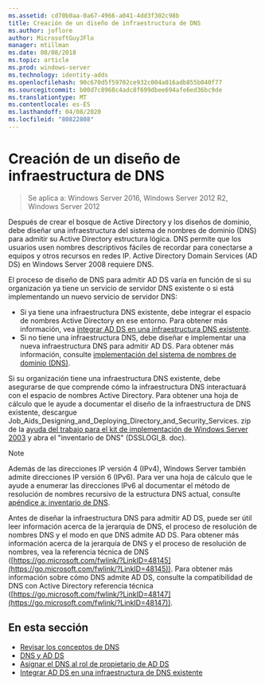 ```yaml
---
ms.assetid: cd70b0aa-0a67-4966-a041-4dd3f302c98b
title: Creación de un diseño de infraestructura de DNS
ms.author: joflore
author: MicrosoftGuyJFlo
manager: mtillman
ms.date: 08/08/2018
ms.topic: article
ms.prod: windows-server
ms.technology: identity-adds
ms.openlocfilehash: 90c670d5f59702ce932c004a016adb855b040f77
ms.sourcegitcommit: b00d7c8968c4adc8f699dbee694afe6ed36bc9de
ms.translationtype: MT
ms.contentlocale: es-ES
ms.lasthandoff: 04/08/2020
ms.locfileid: "80822808"
---
```

# <a name="creating-a-dns-infrastructure-design"></a>Creación de un diseño de infraestructura de DNS

>Se aplica a: Windows Server 2016, Windows Server 2012 R2, Windows Server 2012

Después de crear el bosque de Active Directory y los diseños de dominio, debe diseñar una infraestructura del sistema de nombres de dominio (DNS) para admitir su Active Directory estructura lógica. DNS permite que los usuarios usen nombres descriptivos fáciles de recordar para conectarse a equipos y otros recursos en redes IP. Active Directory Domain Services (AD DS) en Windows Server 2008 requiere DNS.  
  
El proceso de diseño de DNS para admitir AD DS varía en función de si su organización ya tiene un servicio de servidor DNS existente o si está implementando un nuevo servicio de servidor DNS:  
  
- Si ya tiene una infraestructura DNS existente, debe integrar el espacio de nombres Active Directory en ese entorno. Para obtener más información, vea [integrar AD DS en una infraestructura DNS existente](../../ad-ds/plan/Integrating-AD-DS-into-an-Existing-DNS-Infrastructure.md).  
- Si no tiene una infraestructura DNS, debe diseñar e implementar una nueva infraestructura DNS para admitir AD DS. Para obtener más información, consulte [implementación del sistema de nombres de dominio (DNS)](https://go.microsoft.com/fwlink/?LinkId=93656).  
  
Si su organización tiene una infraestructura DNS existente, debe asegurarse de que comprende cómo la infraestructura DNS interactuará con el espacio de nombres Active Directory. Para obtener una hoja de cálculo que le ayude a documentar el diseño de la infraestructura de DNS existente, descargue Job_Aids_Designing_and_Deploying_Directory_and_Security_Services. zip de la [ayuda del trabajo para el kit de implementación de Windows Server 2003](https://go.microsoft.com/fwlink/?LinkID=102558) y abra el "inventario de DNS" (DSSLOGI_8. doc).  
  
> [!NOTE]  
> Además de las direcciones IP versión 4 (IPv4), Windows Server también admite direcciones IP versión 6 (IPv6). Para ver una hoja de cálculo que le ayude a enumerar las direcciones IPv6 al documentar el método de resolución de nombres recursivo de la estructura DNS actual, consulte [apéndice a: inventario de DNS](../../ad-ds/plan/Appendix-A--DNS-Inventory.md).
  
Antes de diseñar la infraestructura DNS para admitir AD DS, puede ser útil leer información acerca de la jerarquía de DNS, el proceso de resolución de nombres DNS y el modo en que DNS admite AD DS. Para obtener más información acerca de la jerarquía de DNS y el proceso de resolución de nombres, vea la referencia técnica de DNS ([https://go.microsoft.com/fwlink/?LinkID=48145](https://go.microsoft.com/fwlink/?LinkID=48145)). Para obtener más información sobre cómo DNS admite AD DS, consulte la compatibilidad de DNS con Active Directory referencia técnica ([https://go.microsoft.com/fwlink/?LinkID=48147](https://go.microsoft.com/fwlink/?LinkID=48147)).  
  
## <a name="in-this-section"></a>En esta sección  

- [Revisar los conceptos de DNS](../../ad-ds/plan/Reviewing-DNS-Concepts.md)  
- [DNS y AD DS](../../ad-ds/plan/DNS-and-AD-DS.md)  
- [Asignar el DNS al rol de propietario de AD DS](../../ad-ds/deploy/Assigning-the-DNS-for-AD-DS-Owner-Role.md)  
- [Integrar AD DS en una infraestructura de DNS existente](../../ad-ds/plan/../../ad-ds/plan/Integrating-AD-DS-into-an-Existing-DNS-Infrastructure.md)  
